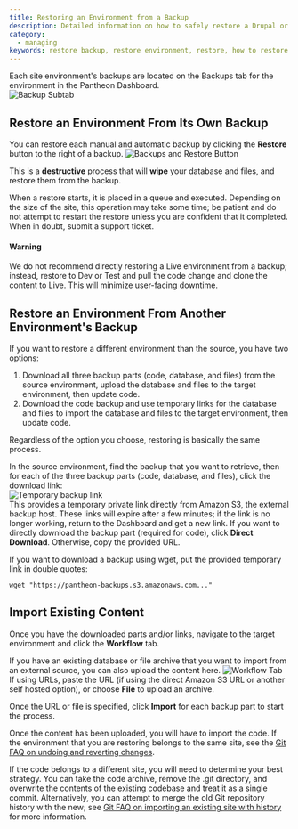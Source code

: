 ```yaml
---
title: Restoring an Environment from a Backup
description: Detailed information on how to safely restore a Drupal or WordPress site backup to any environment.
category:
  - managing
keywords: restore backup, restore environment, restore, how to restore backup, how to restore, restore from another environment, restore any environment backup, restore environment backup, restores, backups
---
```

Each site environment's backups are located on the Backups tab for the environment in the Pantheon Dashboard.  
 ![Backup Subtab](/source/docs/assets/images/desk_images/169631.png)

## Restore an Environment From Its Own Backup

You can restore each manual and automatic backup by clicking the **Restore** button to the right of a backup. ![Backups and Restore Button](/source/docs/assets/images/desk_images/169624.png)

This is a **destructive** process that will **wipe** your database and files, and restore them from the backup.

When a restore starts, it is placed in a queue and executed. Depending on the size of the site, this operation may take some time; be patient and do not attempt to restart the restore unless you are confident that it completed. When in doubt, submit a support ticket.

<div class="alert alert-danger" role="alert"><h4>Warning</h4>
We do not recommend directly restoring a Live environment from a backup; instead, restore to Dev or Test and pull the code change and clone the content to Live. This will minimize user-facing downtime.</div>

## Restore an Environment From Another Environment's Backup

If you want to restore a different environment than the source, you have two options:

1. Download all three backup parts (code, database, and files) from the source environment, upload the database and files to the target environment, then update code.
2. Download the code backup and use temporary links for the database and files to import the database and files to the target environment, then update code.

Regardless of the option you choose, restoring is basically the same process.

In the source environment, find the backup that you want to retrieve, then for each of the three backup parts (code, database, and files), click the download link:<br />
 ![Temporary backup link](/source/docs/assets/images/desk_images/169628.png)  <br />
This provides a temporary private link directly from Amazon S3, the external backup host. These links will expire after a few minutes; if the link is no longer working, return to the Dashboard and get a new link. If you want to directly download the backup part (required for code), click **Direct Download**. Otherwise, copy the provided URL.  

If you want to download a backup using wget, put the provided temporary link in double quotes:

    wget "https://pantheon-backups.s3.amazonaws.com..."

## Import Existing Content

Once you have the downloaded parts and/or links, navigate to the target environment and click the **Workflow** tab.  
If you have an existing database or file archive that you want to import from an external source, you can also upload the content here.
 ![Workflow Tab](/source/docs/assets/images/desk_images/169632.png)  
If using URLs, paste the URL (if using the direct Amazon S3 URL or another self hosted option), or choose **File** to upload an archive.  
Once the URL or file is specified, click **Import** for each backup part to start the process.  
Once the content has been uploaded, you will have to import the code. If the environment that you are restoring belongs to the same site, see the [Git FAQ on undoing and reverting changes](/docs/articles/local/git-faq/#how-do-i-revert-or-undo-changes?).  
If the code belongs to a different site, you will need to determine your best strategy. You can take the code archive, remove the .git directory, and overwrite the contents of the existing codebase and treat it as a single commit. Alternatively, you can attempt to merge the old Git repository history with the new; see [Git FAQ on importing an existing site with history](/docs/articles/local/git-faq/#how-do-i-import-a-site-with-existing-git-history?) for more information.
